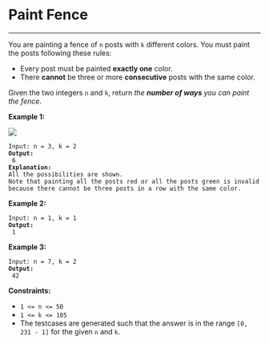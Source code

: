# Paint Fence

***

You are painting a fence of `n` posts with `k` different colors. You must paint the posts following these rules:

* Every post must be painted **exactly one** color.
* There **cannot** be three or more **consecutive** posts with the same color.

Given the two integers `n` and `k`, return _the **number of ways** you can paint the fence_.

&#x20;

**Example 1:**

![](https://assets.leetcode.com/uploads/2021/02/28/paintfenceex1.png)

<pre><code>Input: n = 3, k = 2
<strong>Output:
</strong> 6
<strong>Explanation: 
</strong>All the possibilities are shown.
Note that painting all the posts red or all the posts green is invalid because there cannot be three posts in a row with the same color.</code></pre>

**Example 2:**

<pre><code>Input: n = 1, k = 1
<strong>Output:
</strong> 1</code></pre>

**Example 3:**

<pre><code>Input: n = 7, k = 2
<strong>Output:
</strong> 42</code></pre>

&#x20;

**Constraints:**

* `1 <= n <= 50`
* `1 <= k <= 105`
* The testcases are generated such that the answer is in the range `[0, 231 - 1]` for the given `n` and `k`.
